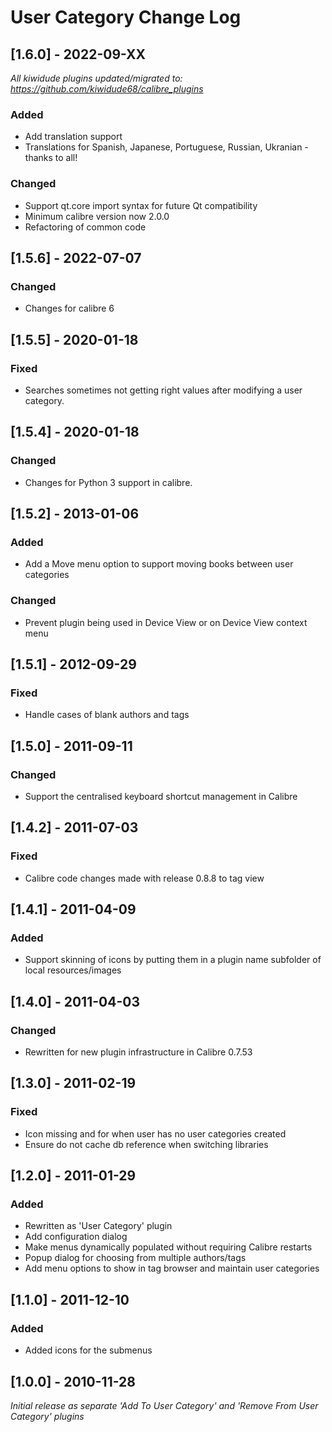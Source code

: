 # User Category Change Log

## [1.6.0] - 2022-09-XX
_All kiwidude plugins updated/migrated to: https://github.com/kiwidude68/calibre_plugins_
### Added
- Add translation support
- Translations for Spanish, Japanese, Portuguese, Russian, Ukranian - thanks to all!
### Changed
- Support qt.core import syntax for future Qt compatibility
- Minimum calibre version now 2.0.0
- Refactoring of common code

## [1.5.6] - 2022-07-07
### Changed
- Changes for calibre 6

## [1.5.5] - 2020-01-18
### Fixed
- Searches sometimes not getting right values after modifying a user category.

## [1.5.4] - 2020-01-18
### Changed
- Changes for Python 3 support in calibre.

## [1.5.2] - 2013-01-06
### Added
- Add a Move menu option to support moving books between user categories
### Changed
- Prevent plugin being used in Device View or on Device View context menu

## [1.5.1] - 2012-09-29
### Fixed
- Handle cases of blank authors and tags

## [1.5.0] - 2011-09-11
### Changed
- Support the centralised keyboard shortcut management in Calibre

## [1.4.2] - 2011-07-03
### Fixed
- Calibre code changes made with release 0.8.8 to tag view

## [1.4.1] - 2011-04-09
### Added
- Support skinning of icons by putting them in a plugin name subfolder of local resources/images

## [1.4.0] - 2011-04-03
### Changed
- Rewritten for new plugin infrastructure in Calibre 0.7.53

## [1.3.0] - 2011-02-19
### Fixed
- Icon missing and for when user has no user categories created
- Ensure do not cache db reference when switching libraries

## [1.2.0] - 2011-01-29
### Added
- Rewritten as 'User Category' plugin
- Add configuration dialog
- Make menus dynamically populated without requiring Calibre restarts
- Popup dialog for choosing from multiple authors/tags
- Add menu options to show in tag browser and maintain user categories

## [1.1.0] - 2011-12-10
### Added
- Added icons for the submenus

## [1.0.0] - 2010-11-28
_Initial release as separate 'Add To User Category' and 'Remove From User Category' plugins_
